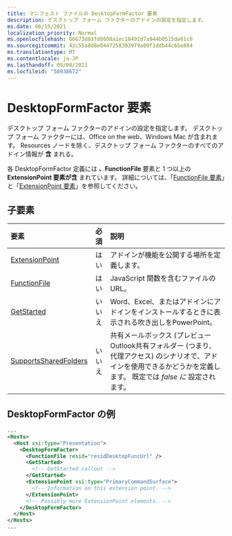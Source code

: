 ```yaml
---
title: マニフェスト ファイルの DesktopFormFactor 要素
description: デスクトップ フォーム ファクターのアドインの設定を指定します。
ms.date: 06/15/2021
localization_priority: Normal
ms.openlocfilehash: 66673d83fd8608a1ec10492d7a944b0515de61c0
ms.sourcegitcommit: 42c55a8d8e0447258393979a09f1ddb44c6be884
ms.translationtype: MT
ms.contentlocale: ja-JP
ms.lasthandoff: 09/08/2021
ms.locfileid: "58938672"
---
```

# <a name="desktopformfactor-element"></a>DesktopFormFactor 要素

デスクトップ フォーム ファクターのアドインの設定を指定します。 デスクトップ フォーム ファクターには、Office on the web、Windows Mac が含まれます。 Resources ノードを除く、デスクトップ フォーム ファクターのすべてのアドイン情報が **含** まれる。

各 DesktopFormFactor 定義には **、FunctionFile** 要素と 1 つ以上の **ExtensionPoint 要素が含** まれています。 詳細については、「[FunctionFile 要素](functionfile.md)」と「[ExtensionPoint 要素](extensionpoint.md)」を参照してください。

## <a name="child-elements"></a>子要素

| 要素                               | 必須 | 説明  |
|:--------------------------------------|:--------:|:-------------|
| [ExtensionPoint](extensionpoint.md)   | はい      | アドインが機能を公開する場所を定義します。 |
| [FunctionFile](functionfile.md)       | はい      | JavaScript 関数を含むファイルの URL。|
| [GetStarted](getstarted.md)           | いいえ       | Word、Excel、またはアドインにアドインをインストールするときに表示される吹き出しをPowerPoint。 |
| [SupportsSharedFolders](supportssharedfolders.md) | いいえ | 共有メールボックス (プレビュー Outlook共有フォルダー (つまり、代理アクセス) のシナリオで、アドインを使用できるかどうかを定義します。 既定では *false に* 設定されます。 |

## <a name="desktopformfactor-example"></a>DesktopFormFactor の例

```xml
...
<Hosts>
  <Host xsi:type="Presentation">
    <DesktopFormFactor>
      <FunctionFile resid="residDesktopFuncUrl" />
      <GetStarted>
        <!-- GetStarted callout -->
      </GetStarted>
      <ExtensionPoint xsi:type="PrimaryCommandSurface">
        <!-- Information on this extension point. -->
      </ExtensionPoint>
      <!-- Possibly more ExtensionPoint elements. -->
    </DesktopFormFactor>
  </Host>
</Hosts>
...
```
